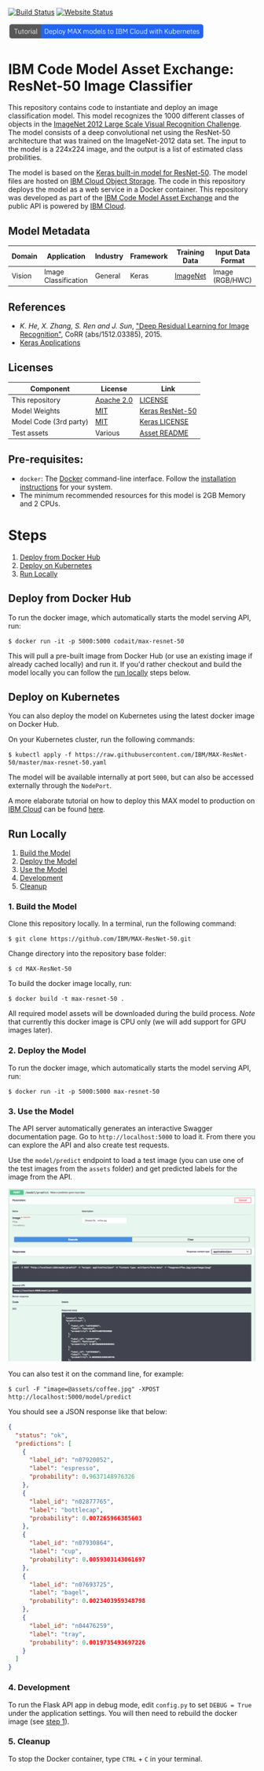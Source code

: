 [![Build Status](https://travis-ci.com/IBM/MAX-ResNet-50.svg?branch=master)](https://travis-ci.com/IBM/MAX-ResNet-50) [![Website Status](https://img.shields.io/website/http/max-resnet-50.max.us-south.containers.appdomain.cloud/swagger.json.svg?label=api+demo)](http://max-resnet-50.max.us-south.containers.appdomain.cloud/)

[<img src="docs/deploy-max-to-ibm-cloud-with-kubernetes-button.png" width="400px">](http://ibm.biz/max-to-ibm-cloud-tutorial)

# IBM Code Model Asset Exchange: ResNet-50 Image Classifier

This repository contains code to instantiate and deploy an image classification model. This model recognizes the 1000 different classes of objects in the [ImageNet 2012 Large Scale Visual Recognition Challenge](http://www.image-net.org/challenges/LSVRC/2012/). The model consists of a deep convolutional net using the ResNet-50 architecture that was trained on the ImageNet-2012 data set. The input to the model is a 224x224 image, and the output is a list of estimated class probilities.

The model is based on the [Keras built-in model for ResNet-50](https://keras.io/applications/#resnet50). The model files are hosted on [IBM Cloud Object Storage](https://s3.us-south.cloud-object-storage.appdomain.cloud/max-assets-prod/max-resnet-50/1.0/assets.tar.gz). The code in this repository deploys the model as a web service in a Docker container. This repository was developed as part of the [IBM Code Model Asset Exchange](https://developer.ibm.com/code/exchanges/models/) and the public API is powered by [IBM Cloud](https://ibm.biz/Bdz2XM).

## Model Metadata
| Domain | Application | Industry  | Framework | Training Data | Input Data Format |
| ------------- | --------  | -------- | --------- | --------- | -------------- | 
| Vision | Image Classification | General | Keras | [ImageNet](http://www.image-net.org/) | Image (RGB/HWC)| 

## References

* _K. He, X. Zhang, S. Ren and J. Sun_, ["Deep Residual Learning for Image Recognition"](https://arxiv.org/pdf/1512.03385), CoRR (abs/1512.03385), 2015.
* [Keras Applications](https://keras.io/applications/#resnet50)

## Licenses

| Component | License | Link  |
| ------------- | --------  | -------- |
| This repository | [Apache 2.0](https://www.apache.org/licenses/LICENSE-2.0) | [LICENSE](LICENSE) |
| Model Weights | [MIT](https://opensource.org/licenses/MIT) | [Keras ResNet-50](https://keras.io/applications/#resnet50)|
| Model Code (3rd party) | [MIT](https://opensource.org/licenses/MIT) | [Keras LICENSE](https://github.com/keras-team/keras/blob/master/LICENSE)|
| Test assets | Various | [Asset README](assets/README.md) |

## Pre-requisites:

* `docker`: The [Docker](https://www.docker.com/) command-line interface. Follow the [installation instructions](https://docs.docker.com/install/) for your system.
* The minimum recommended resources for this model is 2GB Memory and 2 CPUs.

# Steps

1. [Deploy from Docker Hub](#deploy-from-docker-hub)
2. [Deploy on Kubernetes](#deploy-on-kubernetes)
3. [Run Locally](#run-locally)

## Deploy from Docker Hub

To run the docker image, which automatically starts the model serving API, run:

```
$ docker run -it -p 5000:5000 codait/max-resnet-50
```

This will pull a pre-built image from Docker Hub (or use an existing image if already cached locally) and run it.
If you'd rather checkout and build the model locally you can follow the [run locally](#run-locally) steps below.

## Deploy on Kubernetes

You can also deploy the model on Kubernetes using the latest docker image on Docker Hub.

On your Kubernetes cluster, run the following commands:

```
$ kubectl apply -f https://raw.githubusercontent.com/IBM/MAX-ResNet-50/master/max-resnet-50.yaml
```

The model will be available internally at port `5000`, but can also be accessed externally through the `NodePort`.

A more elaborate tutorial on how to deploy this MAX model to production on [IBM Cloud](https://ibm.biz/Bdz2XM) can be found [here](http://ibm.biz/max-to-ibm-cloud-tutorial).

## Run Locally

1. [Build the Model](#1-build-the-model)
2. [Deploy the Model](#2-deploy-the-model)
3. [Use the Model](#3-use-the-model)
4. [Development](#4-development)
5. [Cleanup](#5-cleanup)


### 1. Build the Model

Clone this repository locally. In a terminal, run the following command:

```
$ git clone https://github.com/IBM/MAX-ResNet-50.git
```

Change directory into the repository base folder:

```
$ cd MAX-ResNet-50
```

To build the docker image locally, run: 

```
$ docker build -t max-resnet-50 .
```

All required model assets will be downloaded during the build process. _Note_ that currently this docker image is CPU only (we will add support for GPU images later).


### 2. Deploy the Model

To run the docker image, which automatically starts the model serving API, run:

```
$ docker run -it -p 5000:5000 max-resnet-50
```

### 3. Use the Model

The API server automatically generates an interactive Swagger documentation page. Go to `http://localhost:5000` to load it. From there you can explore the API and also create test requests.

Use the `model/predict` endpoint to load a test image (you can use one of the test images from the `assets` folder) and get predicted labels for the image from the API.

![Swagger Doc Screenshot](docs/swagger-screenshot.png)

You can also test it on the command line, for example:

```
$ curl -F "image=@assets/coffee.jpg" -XPOST http://localhost:5000/model/predict
```

You should see a JSON response like that below:

```json
{
  "status": "ok",
  "predictions": [
    {
      "label_id": "n07920052",
      "label": "espresso",
      "probability": 0.9637148976326
    },
    {
      "label_id": "n02877765",
      "label": "bottlecap",
      "probability": 0.007265966385603
    },
    {
      "label_id": "n07930864",
      "label": "cup",
      "probability": 0.0059303143061697
    },
    {
      "label_id": "n07693725",
      "label": "bagel",
      "probability": 0.0023403959348798
    },
    {
      "label_id": "n04476259",
      "label": "tray",
      "probability": 0.0019735493697226
    }
  ]
}
```

### 4. Development

To run the Flask API app in debug mode, edit `config.py` to set `DEBUG = True` under the application settings. You will then need to rebuild the docker image (see [step 1](#1-build-the-model)).

### 5. Cleanup

To stop the Docker container, type `CTRL` + `C` in your terminal.
